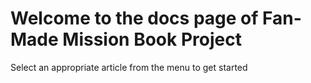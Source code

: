 # Welcome to the docs page of Fan-Made Mission Book Project

Select an appropriate article from the menu to get started
